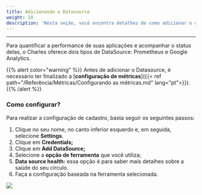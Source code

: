 ```yaml
---
title: Adicionando o Datasource
weight: 28
description: 'Nesta seção, você encontra detalhes de como adicionar o datasource no Charles.'
---
```


---
Para quantificar a performance de suas aplicações e acompanhar o status delas, o Charles oferece dois tipos de DataSource: Prometheus e Google Analytics. 

{{% alert color="warning" %}}
Antes de adicionar o Datasource, é necessário ter finalizado a [**configuração de métricas**]({{< ref path="/Referência/Métricas/Configurando as métricas.md" lang="pt">}}).
{{% /alert %}}

### **Como configurar?** 

Para realizar a configuração de cadastro, basta seguir os seguintes passos:

1. Clique no seu nome, no canto inferior esquerdo e, em seguida, selecione **Settings**.
2. Clique em **Credentials;**
3. Clique em **Add DataSource;**
4. Selecione a **opção de ferramenta** que você utiliza;
5. **Data source health:** essa opção é para saber mais detalhes sobre a saúde do seu círculo.
6. Faça a configuração baseada na ferramenta selecionada.

![](/shared/workspace_datasource%20%281%29.gif)
